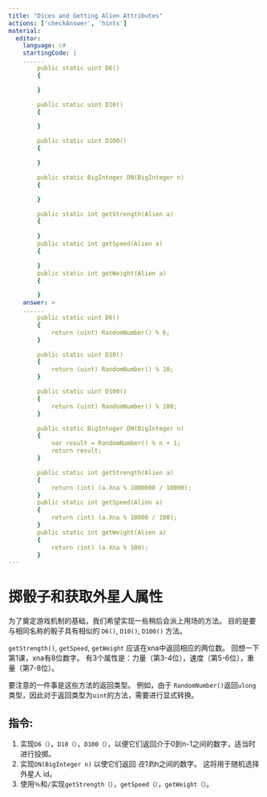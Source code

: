 ```yaml
---
title: "Dices and Getting Alien Attributes"
actions: ['checkAnswer', 'hints']
material: 
  editor:
    language: c#
    startingCode: | 
    ......
        public static uint D6() 
        {

        }

        public static uint D10() 
        {

        }

        public static uint D100() 
        {

        }

        public static BigInteger DN(BigInteger n) 
        {

        }

        public static int getStrength(Alien a) 
        {
          
        }
        public static int getSpeed(Alien a)
        {

        }
        public static int getWeight(Alien a) 
        {

        }
    answer: > 
    ......
        public static uint D6() 
        {
            return (uint) RandomNumber() % 6; 
        }

        public static uint D10() 
        {
            return (uint) RandomNumber() % 10; 
        }

        public static uint D100() 
        {
            return (uint) RandomNumber() % 100; 
        }

        public static BigInteger DN(BigInteger n) 
        {
            var result = RandomNumber() % n + 1; 
            return result; 
        }

        public static int getStrength(Alien a) 
        {
            return (int) (a.Xna % 1000000 / 10000); 
        }
        public static int getSpeed(Alien a)
        {
            return (int) (a.Xna % 10000 / 100); 
        }
        public static int getWeight(Alien a) 
        {
            return (int) (a.Xna % 100); 
        }
---
```


# 掷骰子和获取外星人属性

为了奠定游戏机制的基础，我们希望实现一些稍后会派上用场的方法。 目的是要与相同名称的骰子具有相似的 `D6()`, `D10()`, `D100()` 方法。

`getStrength()`, `getSpeed`, `getWeight` 应该在xna中返回相应的两位数。 回想一下第1课，xna有8位数字。 有3个属性是：力量（第3-4位），速度（第5-6位），重量（第7-8位）。

要注意的一件事是这些方法的返回类型。 例如，由于 `RandomNumber()`返回`ulong`类型，因此对于返回类型为`uint`的方法，需要进行显式转换。

## 指令: 

1. 实现`D6（）`，`D10（）`，`D100（）`，以便它们返回介于0到n-1之间的数字，适当时进行投掷。
2. 实现`DN(BigInteger n)` 以使它们返回 *在1到n*之间的数字。 这将用于随机选择外星人 id。
3. 使用`％`和`/`实现`getStrength（）`，`getSpeed（）`，`getWeight（）`。
